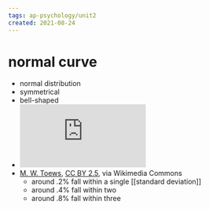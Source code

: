 ```yaml
---
tags: ap-psychology/unit2 
created: 2021-08-24
---
```


# normal curve

- normal distribution
- symmetrical
- bell-shaped
- <iframe frameborder=0 height=128 width=256 src="https://upload.wikimedia.org/wikipedia/commons/thumb/8/8c/Standard_deviation_diagram.svg/256px-Standard_deviation_diagram.svg.png"></iframe>
- <a href="https://commons.wikimedia.org/wiki/File:Standard_deviation_diagram.svg">M. W. Toews</a>, <a href="https://creativecommons.org/licenses/by/2.5">CC BY 2.5</a>, via Wikimedia Commons
	- around .2% fall within a single [[standard deviation]]
	- around .4% fall within two
	- around .8% fall within three 
